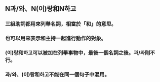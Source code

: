 ## N과/와、N(이)랑和N하고

### 三組助詞都用來列舉名詞，相當於「和」的意思。
### 也可以用來表示和主持一起進行動作的對象。
### (이)랑和하고可以被加在列舉事物中，最後一個名詞之後。과/와則不行。
### 과/와、(이)랑和하고不能在同一個句子中混用。